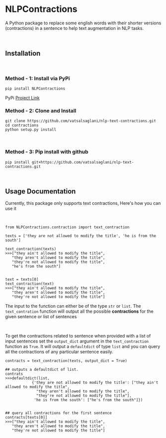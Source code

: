 # NLPContractions

A Python package to replace some english words with their shorter versions (contractions) in a sentence to help text augmentation in NLP tasks.

<br/>

## Installation

<br />

### Method - 1: Install via PyPi
```
pip install NLPContractions
```
PyPi [Project Link](https://pypi.org/project/NLPContractions/)
<br />

### Method - 2: Clone and Install

```
git clone https://github.com/vatsalsaglani/nlp-text-contractions.git
cd contractions
python setup.py install
```
<br/>

### Method - 3: Pip install with github

```
pip install git+https://github.com/vatsalsaglani/nlp-text-contractions.git
```

<br />

## Usage Documentation
Currently, this package only supports text contractions, Here's how you can use it

<br />

```
from NLPContractions.contraction import text_contraction

texts = ['they are not allowed to modify the title', 'he is from the south']

text_contraction(texts)
>>>["they ain't allowed to modify the title",
   "they aren't allowed to modify the title",
   "they're not allowed to modify the title",
   "he's from the south"]


text = texts[0]
text_contraction(text)
>>>["they ain't allowed to modify the title",
   "they aren't allowed to modify the title",
   "they're not allowed to modify the title"]
```

The input to the function can either be of the type `str` or `list`. The `text_contration` function will output all the possible __contractions__ for the given sentence or list of sentences

<br />

To get the contractions related to sentence when provided with a list of input sentences set the `output_dict` argument in the `text_contraction` function as `True`. It will output a `defaultdict` of type `list` and you can query all the contractions of any particular sentence easily.

```
contracts = text_contraction(texts, output_dict = True)

## outputs a defaultdict of list.
contrats
>>>defaultdict(list,
            {'they are not allowed to modify the title': ["they ain't allowed to modify the title",
              "they aren't allowed to modify the title",
              "they're not allowed to modify the title"],
             'he is from the south': ["he's from the south"]})


## query all contractions for the first sentence
contracts[texts[0]]
>>>["they ain't allowed to modify the title",
   "they aren't allowed to modify the title",
   "they're not allowed to modify the title"]
```

